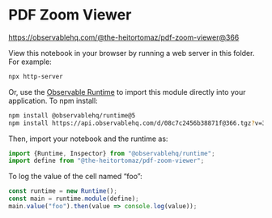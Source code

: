 # PDF Zoom Viewer

https://observablehq.com/@the-heitortomaz/pdf-zoom-viewer@366

View this notebook in your browser by running a web server in this folder. For
example:

~~~sh
npx http-server
~~~

Or, use the [Observable Runtime](https://github.com/observablehq/runtime) to
import this module directly into your application. To npm install:

~~~sh
npm install @observablehq/runtime@5
npm install https://api.observablehq.com/d/08c7c2456b38871f@366.tgz?v=3
~~~

Then, import your notebook and the runtime as:

~~~js
import {Runtime, Inspector} from "@observablehq/runtime";
import define from "@the-heitortomaz/pdf-zoom-viewer";
~~~

To log the value of the cell named “foo”:

~~~js
const runtime = new Runtime();
const main = runtime.module(define);
main.value("foo").then(value => console.log(value));
~~~
